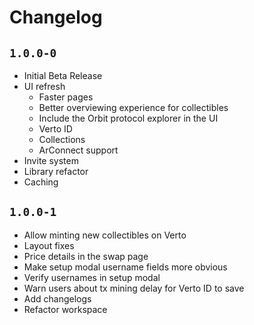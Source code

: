 # Changelog

## `1.0.0-0`

- Initial Beta Release
- UI refresh
  - Faster pages
  - Better overviewing experience for collectibles
  - Include the Orbit protocol explorer in the UI
  - Verto ID
  - Collections
  - ArConnect support
- Invite system
- Library refactor
- Caching

## `1.0.0-1`

- Allow minting new collectibles on Verto
- Layout fixes
- Price details in the swap page
- Make setup modal username fields more obvious
- Verify usernames in setup modal
- Warn users about tx mining delay for Verto ID to save
- Add changelogs
- Refactor workspace

